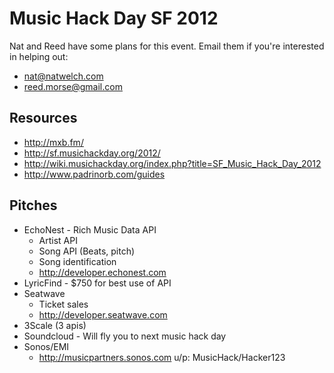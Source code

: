 # Music Hack Day SF 2012

Nat and Reed have some plans for this event. Email them if you're interested in helping out:

  * <nat@natwelch.com>
  * <reed.morse@gmail.com>

## Resources

  * <http://mxb.fm/>
  * <http://sf.musichackday.org/2012/>
  * <http://wiki.musichackday.org/index.php?title=SF_Music_Hack_Day_2012>
  * <http://www.padrinorb.com/guides>

## Pitches

  * EchoNest - Rich Music Data API
    * Artist API
    * Song API (Beats, pitch)
    * Song identification
    * <http://developer.echonest.com>
  * LyricFind - $750 for best use of API
  * Seatwave 
    * Ticket sales
    * <http://developer.seatwave.com>
  * 3Scale (3 apis)
  * Soundcloud - Will fly you to next music hack day
  * Sonos/EMI 
    * <http://musicpartners.sonos.com> u/p: MusicHack/Hacker123
